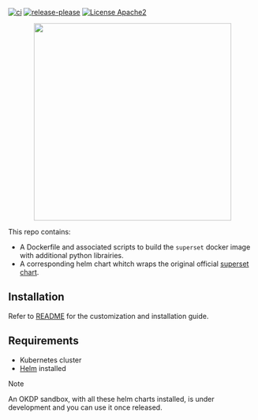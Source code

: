 [![ci](https://github.com/okdp/charts/actions/workflows/ci.yml/badge.svg)](https://github.com/okdp/superset/actions/workflows/ci.yml)
[![release-please](https://github.com/okdp/charts/actions/workflows/release-please.yml/badge.svg)](https://github.com/okdp/superset/actions/workflows/release-please.yml)
[![License Apache2](https://img.shields.io/badge/License-Apache%202.0-blue.svg)](http://www.apache.org/licenses/LICENSE-2.0)

<p align="center">
    <img width="400px" height=auto src="https://okdp.io/logos/okdp-inverted.png" />
</p>


This repo contains:

- A Dockerfile and associated scripts to build the `superset` docker image with additional python librairies.
- A corresponding helm chart whitch wraps the original official [superset chart](https://github.com/apache/superset/tree/master/helm/superset).

## Installation

Refer to [README](helm/superset/README.md) for the customization and installation guide.

## Requirements

- Kubernetes cluster
- [Helm](https://helm.sh/) installed

> [!NOTE]
> An OKDP sandbox, with all these helm charts installed, is under development and you can use it once released.
> 